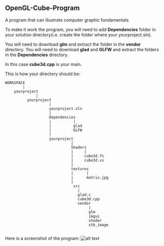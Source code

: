## OpenGL-Cube-Program
A program that can illustrate computer graphic fundamentals

To make it work the program, you will need to add **Dependencies** folder in your solution directory(i.e. create the folder where your yourproject.sln). 

You will need to download **glm** and extract the folder in the **vendor** directory.
You will need to download **glad** and **GLFW** and extract the folders in the **Dependencies** directory.

In this case **cube3d.cpp** is your main.

This is how your directory should be:
```
WORKSPACE
        |
    yourproject
              |
          yourproject
                    |
                    yourproject.sln
                    |
                    Dependencies
                    |          |
                    |          glad
                    |          GLFW
                    |
                    yourproject
                              |
                              Shaders
                              |     |
                              |     cube3d.fs
                              |     cube3d.vs
                              |
                              textures
                              |      |
                              |      matrix.jpg
                              |
                               src
                                 |
                                 glad.c
                                 cube3d.cpp
                                 vendor
                                      |
                                      glm
                                      imgui
                                      shader
                                      stb_image              
                             
```

Here is a screenshot of the program:
![alt text](https://https://github.com/Fjolnirr/OpenGL-Cube-Program/im1.PNG?raw=true)
